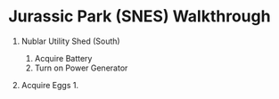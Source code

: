 # Jurassic Park (SNES) Walkthrough

1. Nublar Utility Shed (South)
   1. Acquire Battery
   2. Turn on Power Generator
   
2. Acquire Eggs
   1. 

